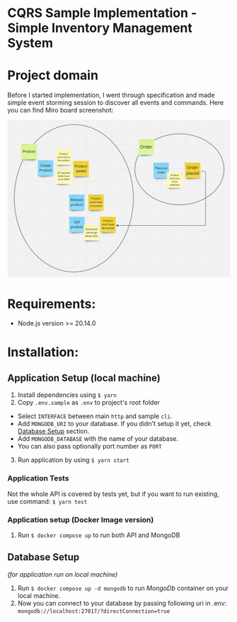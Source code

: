 # CQRS Sample Implementation - Simple Inventory Management System

# Project domain

Before I started implementation, I went through specification and made simple 
event storming session to discover all events and commands. 
Here you can find Miro board screenshot:

![Event Storming Miro Board](./docs/event-storming.png "Event Storming Miro Board")

# Requirements:

- Node.js version >= 20.14.0

# Installation:

## Application Setup (local machine)
1. Install dependencies using `$ yarn`
2. Copy `.env.sample` as `.env` to project's root folder
- Select `INTERFACE` between main `http` and sample `cli`.
- Add `MONGODB_URI` to your database. If you didn't setup it yet, check [Database Setup](#database-setup) section.
- Add `MONGODB_DATABASE` with the name of your database.
- You can also pass optionally port number as `PORT`
3. Run application by using `$ yarn start`

### Application Tests
Not the whole API is covered by tests yet, but if you want to run existing, use command: 
`$ yarn test`

### Application setup (Docker Image version) 
1. Run `$ docker compose up` to run both API and MongoDB

## Database Setup
_(for application run on local machine)_
1. Run `$ docker compose up -d mongodb` to run *MongoDb* container on your local machine.
2. Now you can connect to your database by passing following uri in .env:
`mongodb://localhost:27017/?directConnection=true`

